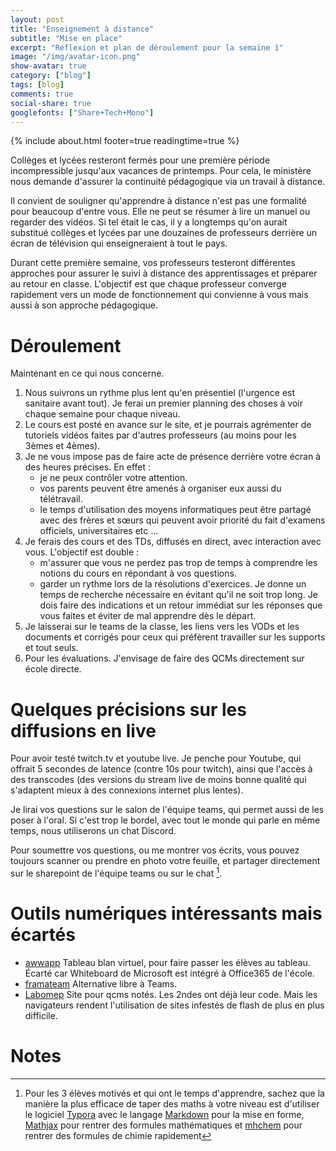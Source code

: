 ```yaml
---
layout: post
title: "Enseignement à distance"
subtitle: "Mise en place" 
excerpt: "Réflexion et plan de déroulement pour la semaine 1"
image: "/img/avatar-icon.png"
show-avatar: true
category: ["blog"]
tags: [blog]
comments: true
social-share: true
googlefonts: ["Share+Tech+Mono"]
---
```


{% include about.html footer=true readingtime=true %}

Collèges et lycées resteront fermés pour une première période incompressible jusqu'aux vacances de printemps. Pour cela, le ministère nous demande d'assurer la continuité pédagogique via un travail à distance. 

Il convient de souligner qu'apprendre à distance n'est pas une formalité pour beaucoup d'entre vous. Elle ne peut se résumer à lire un manuel ou regarder des vidéos. Si tel était le cas, il y a longtemps qu'on aurait substitué collèges et lycées par une douzaines de professeurs derrière un écran de télévision qui enseigneraient à tout le pays.

Durant cette première semaine, vos professeurs testeront différentes approches pour assurer le suivi à distance des apprentissages et préparer au retour en classe. L'objectif est que chaque professeur converge rapidement vers un mode de fonctionnement qui convienne à vous mais aussi à son approche pédagogique.

# Déroulement
Maintenant en ce qui nous concerne. 
1. Nous suivrons un rythme plus lent qu'en présentiel (l'urgence est sanitaire avant tout). Je ferai un premier planning des choses à voir chaque semaine pour chaque niveau. 
1. Le cours est posté en avance sur le site, et je pourrais agrémenter de tutoriels vidéos faites par d'autres professeurs (au moins pour les 3èmes et 4èmes).
1. Je ne vous impose pas de faire acte de présence derrière votre écran à des heures précises. En effet : 
	- je ne peux contrôler votre attention. 
	- vos parents peuvent être amenés à organiser eux aussi du télétravail. 
	- le temps d'utilisation des moyens informatiques peut être partagé avec des frères et sœurs qui peuvent avoir priorité du fait d'examens officiels, universitaires etc ... 
1. Je ferais des cours et des TDs, diffusés en direct, avec interaction avec vous. L'objectif est double :
	- m'assurer que vous ne perdez pas trop de temps à comprendre les notions du cours en répondant à vos questions.
	- garder un rythme lors de la résolutions d'exercices. Je donne un temps de recherche nécessaire en évitant qu'il ne soit trop long. Je dois faire des indications et un retour immédiat sur les réponses que vous faites et éviter de mal apprendre dès le départ. 
1. Je laisserai sur le teams de la classe, les liens vers les VODs et les documents et corrigés pour ceux qui préfèrent travailler sur les supports et tout seuls. 
1. Pour les évaluations. J'envisage de faire des QCMs directement sur école directe.

# Quelques précisions sur les diffusions en live 

Pour avoir testé twitch.tv et youtube live. Je penche pour Youtube, qui offrait 5 secondes de latence (contre 10s pour twitch), ainsi que l'accès à des transcodes (des versions du stream live de moins bonne qualité qui s'adaptent mieux à des connexions internet plus lentes).  

Je lirai vos questions sur le salon de l'équipe teams, qui permet aussi de les poser à l'oral. Si c'est trop le bordel, avec tout le monde qui parle en même temps, nous utiliserons un chat Discord. 

Pour soumettre vos questions, ou me montrer vos écrits, vous pouvez toujours scanner ou prendre en photo votre feuille, et partager directement sur le sharepoint de l'équipe teams ou sur le chat [^1].

# Outils numériques intéressants mais écartés
- [awwapp](https://awwapp.com/) Tableau blan virtuel, pour faire passer les élèves au  tableau. Écarté car Whiteboard de Microsoft est intégré à Office365 de l'école.
- [framateam](https://framateam.org) Alternative libre à Teams.
- [Labomep](https://labomep.sesamath.net/) Site pour qcms notés. Les 2ndes ont déjà leur code. Mais les navigateurs rendent l'utilisation de sites infestés de flash de plus en plus difficile.


# Notes

[^1]: Pour les 3 élèves motivés et qui ont le temps d'apprendre, sachez que la manière la plus efficace de taper des maths à votre niveau est d'utiliser le logiciel [Typora](https://typora.io/) avec le langage [Markdown](https://support.typora.io/Markdown-Reference/) pour la mise en forme,  [Mathjax](https://support.typora.io/Math/) pour rentrer des formules mathématiques et [mhchem](https://mhchem.github.io/MathJax-mhchem/) pour rentrer des formules de chimie rapidement

 
 







